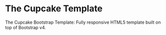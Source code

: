 # The Cupcake Template
The Cupcake Bootstrap Template: Fully responsive HTML5 template built on top of Bootstrap v4.
